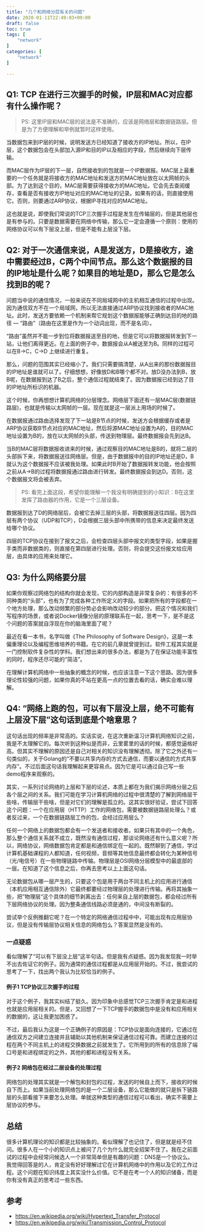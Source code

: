 ```yaml
---
title: "几个和网络分层有关的问题"
date: 2020-01-11T22:49:03+09:00
draft: false
toc: true
tags: [
    "network"
]
categories: [
    "network"
]

---
```


## Q1: TCP 在进行三次握手的时候，IP层和MAC对应都有什么操作呢？


> PS: 这里IP层和MAC层的说法是不准确的，应该是网络层和数据链路层。但是为了方便理解和举例就暂时这样使用。


当数据包来到IP层的时候，说明发送方已经知道了接收方的IP地址。所以，在IP层，这个数据包会在头部加入源IP和目的IP以及相应的字段，然后继续向下层传输。

而MAC层作为IP层的下一层，自然接收到的包就是一个IP数据报。MAC层上最重要的一个任务就是将接收方的MAC地址和发送方的MAC地址放在以太网帧的头部。为了达到这个目的，MAC层需要获得接收方的MAC地址。它会先去查阅缓存，查看是否有接收方IP地址对应的MAC地址的记录。如果有的话，则直接使用它。否则，则要通过ARP协议，根据IP寻找对应的MAC地址。

这也就是说，即使我们常说的TCP三次握手过程是发生在传输层的，但是其他层也是有参与的。只要是数据需要在网络中传输，那么它一定会遵循一个原则：使用的网络协议可以有下层没上层，但是不能有上层没下层。

## Q2: 对于一次通信来说，A是发送方，D是接收方，途中需要经过B，C两个中间节点。那么这个数据报的目的IP地址是什么呢？如果目的地址是D，那么它是怎么找到B的呢？


问题当中说的通信情况，一般来说在不同局域网中的主机相互通信的过程中出现。因为通信双方不在一个局域网，所以无法直接通过ARP协议找到接收者的MAC地址。此时，发送方要依赖一个机制来帮它规划这个数据报能够正确到达目的地的路径 — “路由”（路由在这里是作为一个动词出现，而不是名词）。

“路由”虽然并不能一步到位将数据报送至目的地，但是它可以将数据报转发到下一站，让他们离得更近。在上面的例子中，数据报会从A被送至为B。同样的过程可以在B->C，C->D 上继续进行重复。

 那么，问题的范围其实已经缩小了。我们只需要搞清楚，从A出来的那份数据报目的IP地址是谁就可以了。仔细想想，好像放D和B哪个都不对。放D没办法到B，放B呢，在数据报到达了B之后，整个通信过程就结束了。因为数据报已经到达了目的IP地址所标识的机器。

这个时候，你再想想计算机网络的分层理念。网络层下面还有一层MAC层(数据链路层)，也就是传输以太网帧的一层。现在就是这一层派上用场的时候了。

在数据报通过路由选择发现了下一站是B节点的时候，发送方会根据缓存或者是ARP协议获取B节点对应的MAC地址，然后将源MAC地址设置为A的，目的MAC地址设置为B的，放在以太网帧的头部，传送到物理层。最终数据报会先到达B。

当B的MAC层将数据报收进来的时候，通过观察目的MAC地址是B的，就将二层的头部拆下来，将数据报送往网络层。但是，由于数据报中的目的IP地址还是D，B就认为这个数据报不应该被我处理。如果此时B开始了数据报转发功能，他会按照之前从A->B的过程将数据报通过路由进行转发。最终数据报会到达D。否则，这个数据报文将会被丢弃。


> PS: 看完上面这段，希望你能理解一个我没有明确提到的小知识：B在这里发挥了路由器的作用，它是一个三层设备。


数据报到达了D的网络层后，会被它去掉三层的头部，将数据报送往四层。因为四层有两个协议（UDP和TCP），D会根据三层头部中所携带的信息来决定最终发送给哪个协议。

四层的TCP协议在接到了报文之后，会检查四层头部中报文的类型字段，如果是握手类而非数据类的，则直接在第四层进行处理。否则，将会提交这份报文给应用层，由具体的应用来处理它。

## Q3: 为什么网络要分层


如果你观察过网络包的结构你就会发现，它的内部构造是非常复杂的：有很多的不同种类的“头部”，也有为了完成各种工作所定义的字段。如果把所有的字段都在一个地方处理，那么改动频繁的部分势必会影响改动较少的部分。把这个情况和我们写程序的场景，或者说Docker镜像分层的原理联系在一起，思考一下，是不是这个问题的答案就自浮现在你的脑海里面了呢？

最近在看一本书，名字叫做《The Philosophy of Software Design》，这是一本偏重理论以及编程思维培养的书籍。在它的前几章就曾提到过。软件工程其实就是一门控制软件复杂性的学科。我们想出来的很多办法，都是为了在保证功能丰富性的同时，程序还尽可能的“简洁”。

在理解计算机网络中一些抽象的概念的时候，也应该注意一下这个思路。因为很多理论性较强的问题，如果你真的不站在更高一点的位置去看的话，确实会难以理解。

## Q4: “网络上跑的包，可以有下层没上层，绝不可能有上层没下层”这句话到底是个啥意思？


这句话出现的频率是非常高的。实话实说，在这次重新温习计算机网络知识之前，我是不太理解它的。每次听到这种似是而非，云里雾里的话的时候，都感觉逼格好高。但其实不理解的原因还是自己对相关的知识没有理解透彻。除了它之外还有一句类似的，关于Golang的“不要以共享内存的方式去通信，而要以通信的方式共享内存”。不过后面这句话我理解起来更容易点。因为它是可以通过自己写一些demo程序来观察的。

其实，一系列讨论网络的上层和下层的论述，本质上都在为我们揭示网络分层之后各个层之间的关系。我们可能在学习计算机网络的过程中很清楚的了解到网络层干些啥，传输层干些啥，但是对它们的理解是孤立的。这其实很好验证，尝试下回答这个问题：一个在应用层（HTTP）工作的网络包，需要被数据链路层处理么？或者反过来，一个在数据链路层工作的包，会经过应用层么？

任何一个网络上的数据包都会有一个发送者和接收者。如果只有其中的一个角色，那么整个通信关系就不成立，既然没有通信过程，那谈论网络还有什么意义呢？所以，网络协议，网络数据包肯定都是和通信绑定在一起的。既然聊到了通信，学过计算机基础课程的人都知道，任何视频，音频等其他信息最终都会转化为某种信号（光/电信号）在一些物理链路中传输。物理层是OSI网络分层模型中的最底部的一层。在知道了这个信息之后，你再去思考以上上面这句话。

无论数据包从哪一层产生的，只要这个包是用于两台不同主机上的应用进行通信（本机应用相互通信除外）它最终都要经过物理层的处理进行传输。再将其抽象一些，把”物理层“这个具体的细节剥离出去：任何来自上层的数据包，都会经过所有下层网络协议的处理。因为整条通信线路必须是通的，中间没有断裂的。

尝试举个反例推翻它呢？在一个特定的网络通信过程中中，可能出现有应用层协议，但是没有传输层协议相关信息的网络包么？答案显然是没有的。


### 一点疑惑


看似理解了“可以有下层没上层”这半句话。但是我有点疑惑。因为我发现我一时举不出去佐证它的例子。因为通常的通信过程都是从应用层开始的。不过，我尝试的思考了一下，找出两个我认为比较恰当的例子。


#### 例子1 TCP协议三次握手的过程


对于这个例子，我其实纠结了挺久。因为印象中总感觉TCP三次握手肯定是和进程也就是应用层相关的。但是，又回想了一下TCP握手的数据包中是没有和应用相关的数据的，这让我更加困惑了。

不过，最后我认为这是一个正确例子的原因是：TCP协议是面向连接的，它通过在通信双方之间建立连接并且辅助以其他机制来保证通信过程可靠。而建立连接的过程在两个不同主机上的进程交换数据之前就发生了。它所用到的所有的信息除了端口号是和进程绑定的之外，其他的都和进程没有关系。


#### 例子2 网络包在经过二层设备的处理过程


网络包的处理其实就是一个解包和封包的过程，发送的时候自上而下，接收的时候自下而上。如果当前处理网络包的是一个二层设备，那么它能做的就只是拆下链路层的头部看接下来要怎么处理。单就这种类型的通信过程可以看出，确实不需要上层协议的参与。


## 总结


很多计算机理论的知识都是比较抽象的。看似理解了也记住了，但是就是经不住问。很多人在一个小的知识点上被问了几个为什么就完全招架不住了。我在之前面试的过程中会经常问候选人一个非常简单但是有趣的问题：DNS是一个协议么。我觉得回答是的人，肯定没有好好理解过它在计算机网络中的作用以及它的工作过程。这个问题在知识纬度上其实没什么价值。它不是在考一个人的知识储备，而是你有没有真正的思考过一些东西。


## 参考


- https://en.wikipedia.org/wiki/Hypertext_Transfer_Protocol
- https://en.wikipedia.org/wiki/Transmission_Control_Protocol